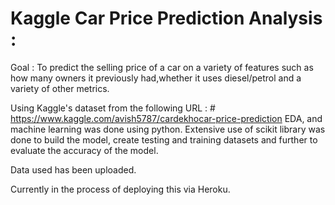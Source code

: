 # Kaggle Car Price Prediction Analysis : 

Goal : To predict the selling price of a car on a variety of features such as how many owners it previously had,whether it uses diesel/petrol and a variety of other metrics.  

Using Kaggle's dataset from the following URL : # https://www.kaggle.com/avish5787/cardekhocar-price-prediction
EDA, and machine learning was done using python. Extensive use of scikit library was done to build the model, create testing and training datasets and 
further to evaluate the accuracy of the model. 

Data used has been uploaded. 

Currently in the process of deploying this via Heroku.  


